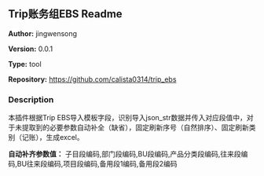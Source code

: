 ## Trip账务组EBS Readme

**Author:** jingwensong

**Version:** 0.0.1

**Type:** tool

**Repository:** https://github.com/calista0314/trip_ebs

### Description
本插件根据Trip EBS导入模板字段，识别导入json_str数据并传入对应段值中，对于未提取到的必要参数自动补全（缺省），固定刷新序号（自然排序）、固定刷新类别（记账），生成excel。

**自动补齐参数值：**
子目段编码,部门段编码,BU段编码,产品分类段编码,往来段编码,BU往来段编码,项目段编码,备用段1编码,备用段2编码

